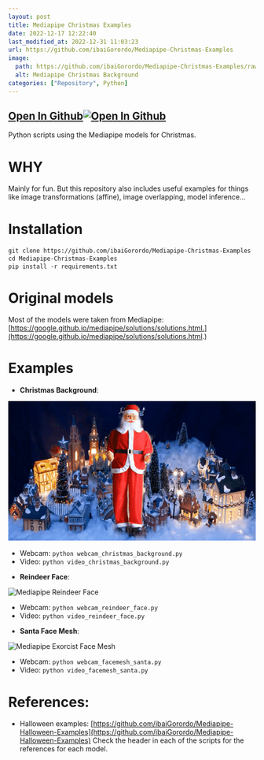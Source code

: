 ```yaml
---
layout: post
title: Mediapipe Christmas Examples
date: 2022-12-17 12:22:40 
last_modified_at: 2022-12-31 11:03:23 
url: https://github.com/ibaiGorordo/Mediapipe-Christmas-Examples
image:
  path: https://github.com/ibaiGorordo/Mediapipe-Christmas-Examples/raw/main/doc/img/backgorund_christmas.gif
  alt: Mediapipe Christmas Background
categories: ["Repository", Python]
---
```


## [Open In Github](https://github.com/ibaiGorordo/Mediapipe-Christmas-Examples)[![Open In Github](https://icons-for-free.com/download-icon-part+1+github-1320568339880199515_0.svg)](https://github.com/ibaiGorordo/Mediapipe-Christmas-Examples)

Python scripts using the Mediapipe models for Christmas.

# WHY
Mainly for fun. But this repository also includes useful examples for things like image transformations (affine), image overlapping, model inference...

# Installation
```
git clone https://github.com/ibaiGorordo/Mediapipe-Christmas-Examples
cd Mediapipe-Christmas-Examples
pip install -r requirements.txt
```
# Original models
Most of the models were taken from Mediapipe: [https://google.github.io/mediapipe/solutions/solutions.html.](https://google.github.io/mediapipe/solutions/solutions.html.)

# Examples

 * **Christmas Background**:

  ![Mediapipe Christmas Background](https://github.com/ibaiGorordo/Mediapipe-Christmas-Examples/raw/main/doc/img/backgorund_christmas.gif)

   - Webcam: `python webcam_christmas_background.py`
   - Video: `python video_christmas_background.py`

 * **Reindeer Face**:

  ![Mediapipe Reindeer Face](https://github.com/ibaiGorordo/Mediapipe-Christmas-Examples/raw/main/doc/img/reindeer.gif)
   - Webcam: `python webcam_reindeer_face.py`
   - Video: `python video_reindeer_face.py`

 * **Santa Face Mesh**:

  ![Mediapipe Exorcist Face Mesh](https://github.com/ibaiGorordo/Mediapipe-Christmas-Examples/raw/main/doc/img/santa_face.gif)
   - Webcam: `python webcam_facemesh_santa.py`
   - Video: `python video_facemesh_santa.py`


# References:
- Halloween examples: [https://github.com/ibaiGorordo/Mediapipe-Halloween-Examples](https://github.com/ibaiGorordo/Mediapipe-Halloween-Examples)
Check the header in each of the scripts for the references for each model.

